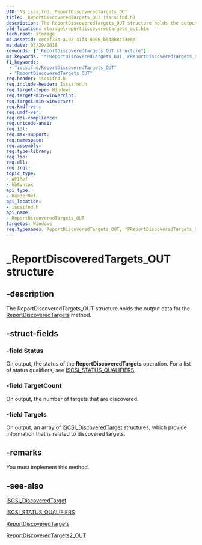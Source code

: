 ```yaml
---
UID: NS:iscsifnd._ReportDiscoveredTargets_OUT
title: _ReportDiscoveredTargets_OUT (iscsifnd.h)
description: The ReportDiscoveredTargets_OUT structure holds the output data for the ReportDiscoveredTargets method.
old-location: storage\reportdiscoveredtargets_out.htm
tech.root: storage
ms.assetid: cecef33a-a192-41f4-8006-b5d8b8c73e8d
ms.date: 03/29/2018
keywords: ["_ReportDiscoveredTargets_OUT structure"]
ms.keywords: "*PReportDiscoveredTargets_OUT, PReportDiscoveredTargets_OUT, PReportDiscoveredTargets_OUT structure pointer [Storage Devices], ReportDiscoveredTargets_OUT, ReportDiscoveredTargets_OUT structure [Storage Devices], _ReportDiscoveredTargets_OUT, iscsifnd/PReportDiscoveredTargets_OUT, iscsifnd/ReportDiscoveredTargets_OUT, storage.reportdiscoveredtargets_out, structs-iSCSI_77e4d614-2993-45b7-8716-cc6eea197e22.xml"
f1_keywords:
 - "iscsifnd/ReportDiscoveredTargets_OUT"
 - "ReportDiscoveredTargets_OUT"
req.header: iscsifnd.h
req.include-header: Iscsifnd.h
req.target-type: Windows
req.target-min-winverclnt: 
req.target-min-winversvr: 
req.kmdf-ver: 
req.umdf-ver: 
req.ddi-compliance: 
req.unicode-ansi: 
req.idl: 
req.max-support: 
req.namespace: 
req.assembly: 
req.type-library: 
req.lib: 
req.dll: 
req.irql: 
topic_type:
- APIRef
- kbSyntax
api_type:
- HeaderDef
api_location:
- iscsifnd.h
api_name:
- ReportDiscoveredTargets_OUT
targetos: Windows
req.typenames: ReportDiscoveredTargets_OUT, *PReportDiscoveredTargets_OUT
---
```


# _ReportDiscoveredTargets_OUT structure


## -description


The ReportDiscoveredTargets_OUT structure holds the output data for the <a href="https://docs.microsoft.com/windows-hardware/drivers/storage/reportdiscoveredtargets">ReportDiscoveredTargets</a> method.


## -struct-fields




### -field Status

On output, the status of the <b>ReportDiscoveredTargets</b> operation. For a list of status qualifiers, see <a href="https://docs.microsoft.com/windows-hardware/drivers/storage/iscsi-status-qualifiers">ISCSI_STATUS_QUALIFIERS</a>. 


### -field TargetCount

On output, the number of targets that are discovered. 


### -field Targets

On output, an array of <a href="https://docs.microsoft.com/windows-hardware/drivers/ddi/iscsifnd/ns-iscsifnd-_iscsi_discoveredtarget">ISCSI_DiscoveredTarget</a> structures, which provide information that is related to discovered targets. 


## -remarks



You must implement this method.




## -see-also




<a href="https://docs.microsoft.com/windows-hardware/drivers/ddi/iscsifnd/ns-iscsifnd-_iscsi_discoveredtarget">ISCSI_DiscoveredTarget</a>



<a href="https://docs.microsoft.com/windows-hardware/drivers/storage/iscsi-status-qualifiers">ISCSI_STATUS_QUALIFIERS</a>



<a href="https://docs.microsoft.com/windows-hardware/drivers/storage/reportdiscoveredtargets">ReportDiscoveredTargets</a>



<a href="https://docs.microsoft.com/windows-hardware/drivers/ddi/iscsifnd/ns-iscsifnd-_reportdiscoveredtargets2_out">ReportDiscoveredTargets2_OUT</a>
 

 

